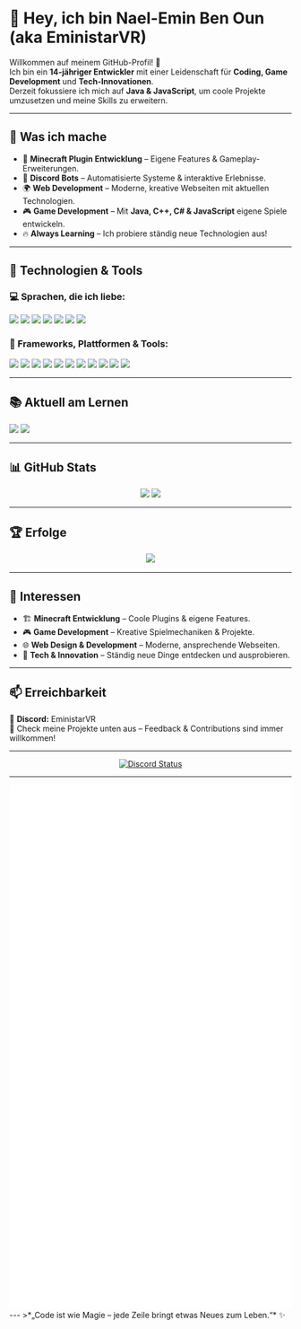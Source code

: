 # 👋 Hey, ich bin Nael-Emin Ben Oun (aka **EministarVR**)

Willkommen auf meinem GitHub-Profil! 🌟  
Ich bin ein **14-jähriger Entwickler** mit einer Leidenschaft für **Coding, Game Development** und **Tech-Innovationen**.  
Derzeit fokussiere ich mich auf **Java & JavaScript**, um coole Projekte umzusetzen und meine Skills zu erweitern.

---

## 🚀 Was ich mache
- 🔧 **Minecraft Plugin Entwicklung** – Eigene Features & Gameplay-Erweiterungen.  
- 🤖 **Discord Bots** – Automatisierte Systeme & interaktive Erlebnisse.  
- 🌍 **Web Development** – Moderne, kreative Webseiten mit aktuellen Technologien.  
- 🎮 **Game Development** – Mit **Java, C++, C# & JavaScript** eigene Spiele entwickeln.  
- 🔥 **Always Learning** – Ich probiere ständig neue Technologien aus!  

---

## 🧰 Technologien & Tools

### 💻 Sprachen, die ich liebe:
<p align="left">
  <img src="https://img.shields.io/badge/Java-%23007396.svg?style=flat&logo=openjdk&logoColor=white"/>
  <img src="https://img.shields.io/badge/JavaScript-%23F7DF1E.svg?style=flat&logo=javascript&logoColor=black"/>
  <img src="https://img.shields.io/badge/Python-%233776AB.svg?style=flat&logo=python&logoColor=white"/>
  <img src="https://img.shields.io/badge/C%23-%23239120.svg?style=flat&logo=c-sharp&logoColor=white"/>
  <img src="https://img.shields.io/badge/C%2B%2B-%2300599C.svg?style=flat&logo=c%2B%2B&logoColor=white"/>
  <img src="https://img.shields.io/badge/TypeScript-%23007ACC.svg?style=flat&logo=typescript&logoColor=white"/>
  <img src="https://img.shields.io/badge/Lua-%23000080.svg?style=flat&logo=lua&logoColor=white"/>
</p>

### 🧪 Frameworks, Plattformen & Tools:
<p align="left">
  <img src="https://img.shields.io/badge/Spigot-%23FF8800.svg?style=flat&logo=java&logoColor=white"/>
  <img src="https://img.shields.io/badge/Fabric-%23E7E7E7.svg?style=flat&logo=data:image/svg+xml;base64,...&logoColor=black"/>
  <img src="https://img.shields.io/badge/Node.js-%23339933.svg?style=flat&logo=node.js&logoColor=white"/>
  <img src="https://img.shields.io/badge/Next.js-%23000000.svg?style=flat&logo=next.js&logoColor=white"/>
  <img src="https://img.shields.io/badge/Astro-%23000000.svg?style=flat&logo=astro&logoColor=white"/>
  <img src="https://img.shields.io/badge/React-%2361DAFB.svg?style=flat&logo=react&logoColor=black"/>
  <img src="https://img.shields.io/badge/Linux-%23FCC624.svg?style=flat&logo=linux&logoColor=black"/>
  <img src="https://img.shields.io/badge/VS%20Code-%23007ACC.svg?style=flat&logo=visual-studio-code&logoColor=white"/>
  <img src="https://img.shields.io/badge/IntelliJ%20IDEA-%23000000.svg?style=flat&logo=intellij-idea&logoColor=white"/>
  <img src="https://img.shields.io/badge/WinSCP-%23000000.svg?style=flat&logo=winscp&logoColor=white"/>
  <img src="https://img.shields.io/badge/Termius-%232F3136.svg?style=flat&logo=termius&logoColor=white"/>
</p>

---

## 📚 Aktuell am Lernen
<p align="left">
  <img src="https://img.shields.io/badge/Java-Deep Dive-%23007396.svg?style=flat&logo=java&logoColor=white"/>
  <img src="https://img.shields.io/badge/COBOL-Incoming-%23FFCC00.svg?style=flat&logoColor=black"/>
</p>

---

## 📊 GitHub Stats  
<p align="center">
    <img src="https://github-readme-stats.vercel.app/api?username=EministarVR&show_icons=true&theme=radical" height="165"/>
    <img src="https://github-readme-stats.vercel.app/api/top-langs/?username=EministarVR&layout=compact&theme=radical" height="165"/>
</p>

---

## 🏆 Erfolge  
<p align="center">
    <img src="https://github-profile-trophy.vercel.app/?username=EministarVR&theme=radical"/>
</p>

---

## 🌟 Interessen  
- 🏗️ **Minecraft Entwicklung** – Coole Plugins & eigene Features.  
- 🎮 **Game Development** – Kreative Spielmechaniken & Projekte.  
- 🌐 **Web Design & Development** – Moderne, ansprechende Webseiten.  
- 🚀 **Tech & Innovation** – Ständig neue Dinge entdecken und ausprobieren.  

---

## 📫 Erreichbarkeit  
💬 **Discord:** EministarVR  
🚀 Check meine Projekte unten aus – Feedback & Contributions sind immer willkommen!  

---
<div align="center">
  <a href="https://discord.com/users/928021462386892830" target="_blank">
    <img src="https://lanyard.cnrad.dev/api/928021462386892830?borderRadius=5px&animated=true&bg=273849&showDisplayName=true" alt="Discord Status">
  </a>
</div>

---
<div align="center">
  <picture>
  <img src="/github-metrics.svg" alt="Metrics">
</picture>
</div>
---
>*„Code ist wie Magie – jede Zeile bringt etwas Neues zum Leben.“* ✨
